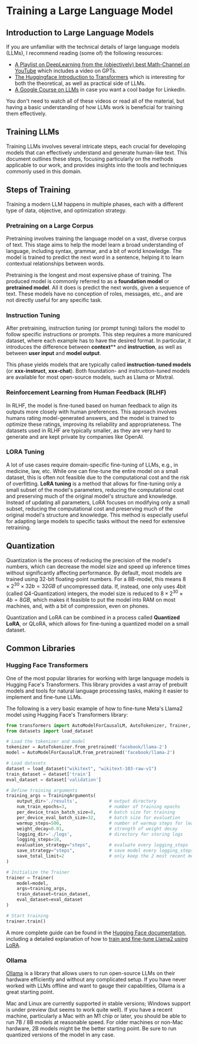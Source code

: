 # Training a Large Language Model



## Introduction to Large Language Models

If you are unfamiliar with the technical details of large language models (LLMs), I recommend reading (some of) the following resources:

- [A Playlist on DeepLearning from the (objectively) best Math-Channel on YouTube](https://www.youtube.com/watch?v=aircAruvnKk&list=PLZHQObOWTQDNU6R1_67000Dx_ZCJB-3pi) which includes a video on GPTs.
- [The Huggingface Introduction to Transformers](https://huggingface.co/learn/nlp-course/chapter1/1) which is interesting for both the theoretical, as well as practical side of LLMs.
- [A Google Course on LLMs](https://www.cloudskillsboost.google/course_templates/539) in case you want a cool badge for LinkedIn.

You don't need to watch all of these videos or read all of the material, but having a basic understanding of how LLMs work is beneficial for training them effectively.


## Training LLMs

Training LLMs involves several intricate steps, each crucial for developing models that can effectively understand and generate human-like text. This document outlines these steps, focusing particularly on the methods applicable to our work, and provides insights into the tools and techniques commonly used in this domain.

## Steps of Training

Training a modern LLM happens in multiple phases, each with a different type of data, objective, and optimization strategy.

### Pretraining on a Large Corpus

Pretraining involves training the language model on a vast, diverse corpus of text. This stage aims to help the model learn a broad understanding of language, including syntax, grammar, and a bit of world knowledge. The model is trained to predict the next word in a sentence, helping it to learn contextual relationships between words.

Pretraining is the longest and most expensive phase of training. The produced model is commonly referred to as a **foundation model** or **pretrained model**. All it does is predict the next words, given a sequence of text. These models have no conception of roles, messages, etc., and are not directly useful for any specific task.

### Instruction Tuning

After pretraining, instruction tuning (or prompt tuning) tailors the model to follow specific instructions or prompts. This step requires a more manicured dataset, where each example has to have the desired format. In particular, it introduces the difference between **context**** and **instruction**, as well as between **user input** and **model output**.

This phase yields models that are typically called **instruction-tuned models** (or **xxx-instruct**, **xxx-chat**). Both foundation- and instruction-tuned models are available for most open-source models, such as Llama or Mixtral.


### Reinforcement Learning from Human Feedback (RLHF)

In RLHF, the model is fine-tuned based on human feedback to align its outputs more closely with human preferences. This approach involves humans rating model-generated answers, and the model is trained to optimize these ratings, improving its reliability and appropriateness.
The datasets used in RLHF are typically smaller, as they are very hard to generate and are kept private by companies like OpenAI.


### LORA Tuning

A lot of use cases require domain-specific fine-tuning of LLMs, e.g., in medicine, law, etc. While one can fine-tune the entire model on a small dataset, this is often not feasible due to the computational cost and the risk of overfitting. **LoRA tuning** is a method that allows for fine-tuning only a small subset of the model's parameters, reducing the computational cost and preserving much of the original model's structure and knowledge.
Instead of updating all parameters, LoRA focuses on modifying only a small subset, reducing the computational cost and preserving much of the original model's structure and knowledge. This method is especially useful for adapting large models to specific tasks without the need for extensive retraining.

## Quantization

Quantization is the process of reducing the precision of the model's numbers, which can decrease the model size and speed up inference times without significantly affecting performance. By default, most models are trained using 32-bit floating-point numbers. For a 8B-model, this means $8 \times 2^{30} \times 32b = 32GB$ of uncompressed data. If, instead, one only uses 4bit (called Q4-Quantization) integers, the model size is reduced to $8 \times 2^{30} \times 4b = 8GB$, which makes it feasible to put the model into RAM on most machines, and, with a bit of compression, even on phones.

Quantization and LoRA can be combined in a process called **Quantized LoRA**, or QLoRA, which allows for fine-tuning a quantized model on a small dataset.

## Common Libraries

### Hugging Face Transformers

One of the most popular libraries for working with large language models is Hugging Face's Transformers. This library provides a vast array of prebuilt models and tools for natural language processing tasks, making it easier to implement and fine-tune LLMs.

The following is a very basic example of how to fine-tune Meta's Llama2 model using Hugging Face's Transformers library:

```python
from transformers import AutoModelForCausalLM, AutoTokenizer, Trainer, TrainingArguments
from datasets import load_dataset

# Load the tokenizer and model
tokenizer = AutoTokenizer.from_pretrained('facebook/llama-2')
model = AutoModelForCausalLM.from_pretrained('facebook/llama-2')

# Load datasets
dataset = load_dataset("wikitext", "wikitext-103-raw-v1")
train_dataset = dataset['train']
eval_dataset = dataset['validation']

# Define training arguments
training_args = TrainingArguments(
    output_dir='./results',            # output directory
    num_train_epochs=3,                # number of training epochs
    per_device_train_batch_size=8,     # batch size for training
    per_device_eval_batch_size=32,     # batch size for evaluation
    warmup_steps=500,                  # number of warmup steps for learning rate scheduler
    weight_decay=0.01,                 # strength of weight decay
    logging_dir='./logs',              # directory for storing logs
    logging_steps=10,
    evaluation_strategy="steps",       # evaluate every logging_steps
    save_strategy="steps",             # save model every logging_steps
    save_total_limit=2                 # only keep the 2 most recent model checkpoints
)

# Initialize the Trainer
trainer = Trainer(
    model=model,
    args=training_args,
    train_dataset=train_dataset,
    eval_dataset=eval_dataset
)

# Start training
trainer.train()
```

A more complete guide can be found in the [Hugging Face documentation](https://huggingface.co/transformers/training.html), including a detailed explanation of how to [train and fine-tune Llama2 using LoRA](https://huggingface.co/docs/trl/main/en/using_llama_models).


### Ollama

[Ollama](https://ollama.com) is a library that allows users to run open-source LLMs on their hardware efficiently and without any complicated setup. If you have never worked with LLMs offline and want to gauge their capabilities, Ollama is a great starting point.

Mac and Linux are currently supported in stable versions; Windows support is under preview (but seems to work quite well). If you have a recent machine, particularly a Mac with an M1 chip or later, you should be able to run 7B / 8B models at reasonable speed. For older machines or non-Mac hardware, 2B models might be the better starting point. Be sure to run quantized versions of the model in any case.

